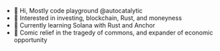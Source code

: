 - 👋 Hi, Mostly code playground @autocatalytic
- 👀 Interested in investing, blockchain, Rust, and moneyness
- 🌱 Currently learning Solana with Rust and Anchor
- 💞️ Comic relief in the tragedy of commons, and expander of economic opportunity

<!---
autocatalytic/autocatalytic is a ✨ special ✨ repository because its `README.md` (this file) appears on your GitHub profile.
You can click the Preview link to take a look at your changes.
--->
